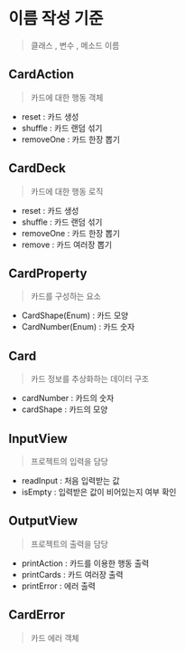 # 이름 작성 기준

> 클래스 , 변수 , 메소드 이름

## CardAction
> 카드에 대한 행동 객체
- reset : 카드 생성
- shuffle : 카드 랜덤 섞기
- removeOne : 카드 한장 뽑기

## CardDeck
> 카드에 대한 행동 로직
- reset : 카드 생성
- shuffle : 카드 랜덤 섞기
- removeOne : 카드 한장 뽑기
- remove : 카드 여러장 뽑기

## CardProperty
> 카드를 구성하는 요소
- CardShape(Enum) : 카드 모양
- CardNumber(Enum) : 카드 숫자

## Card
> 카드 정보를 추상화하는 데이터 구조
- cardNumber : 카드의 숫자
- cardShape : 카드의 모양

## InputView
> 프로젝트의 입력을 담당
- readInput : 처음 입력받는 값
- isEmpty : 입력받은 값이 비어있는지 여부 확인

## OutputView
> 프로젝트의 출력을 담당
- printAction : 카드를 이용한 행동 출력
- printCards : 카드 여러장 출력
- printError : 에러 출력

## CardError
> 카드 에러 객체




